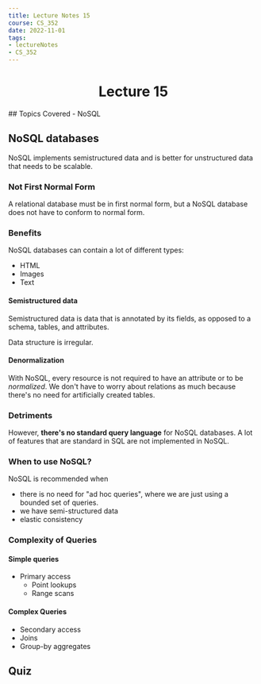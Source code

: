 ```yaml
---
title: Lecture Notes 15 
course: CS_352
date: 2022-11-01
tags: 
- lectureNotes
- CS_352
---
```


<center><h1>Lecture 15</h1></center>
## Topics Covered
- NoSQL

## NoSQL databases
NoSQL implements semistructured data and is better for unstructured data that needs to be scalable.

### Not First Normal Form
A relational database must be in first normal form, but a NoSQL database does not have to conform to normal form.

### Benefits
NoSQL databases can contain a lot of different types:
- HTML
- Images
- Text

#### Semistructured data
Semistructured data is data that is annotated by its fields, as opposed to a schema, tables, and attributes.

Data structure is irregular.
	
#### Denormalization
With NoSQL, every resource is not required to have an attribute or to be *normalized*. We don't have to worry about relations as much because there's no need for artificially created tables.

### Detriments
However, **there's no standard query language** for NoSQL databases. A lot of features that are standard in SQL are not implemented in NoSQL.

### When to use NoSQL?
NoSQL is recommended when
- there is no need for "ad hoc queries", where we are just using a bounded set of queries.
- we have semi-structured data
- elastic consistency

### Complexity of Queries
#### Simple queries
- Primary access
	- Point lookups
	- Range scans

#### Complex Queries
- Secondary access
- Joins
- Group-by aggregates

## Quiz
